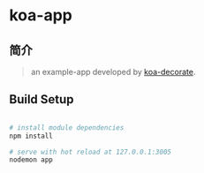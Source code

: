 # koa-app


## 简介
> an example-app developed by [koa-decorate](https://github.com/6peiweb/koa-decorate).

## Build Setup

``` bash

# install module dependencies
npm install

# serve with hot reload at 127.0.0.1:3005
nodemon app

```

